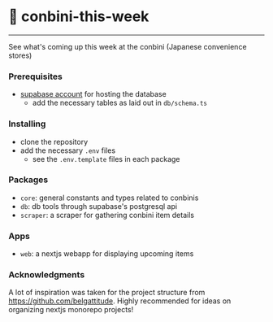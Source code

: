 # 🏪 conbini-this-week

---

See what's coming up this week at the conbini (Japanese convenience stores)

### Prerequisites

- [supabase account](https://supabase.com/) for hosting the database
  - add the necessary tables as laid out in `db/schema.ts`

### Installing

- clone the repository
- add the necessary `.env` files
  - see the `.env.template` files in each package

### Packages

- `core`: general constants and types related to conbinis
- `db`: db tools through supabase's postgresql api
- `scraper`: a scraper for gathering conbini item details

### Apps

- `web`: a nextjs webapp for displaying upcoming items

### Acknowledgments

A lot of inspiration was taken for the project structure from https://github.com/belgattitude. Highly recommended for ideas on organizing nextjs monorepo projects!
